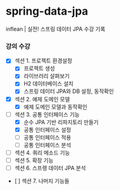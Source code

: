    # spring-data-jpa
inflean | 실전! 스프링 데이터 JPA 수강 기록


### 강의 수강
- [x] 섹션 1. 프로젝트 환경설정
  - [x] 프로젝트 생성
  - [x] 라이브러리 살펴보기
  - [x] H2 데이터베이스 설치
  - [x] 스프링 데이터 JPA와 DB 설정, 동작확인
- [x] 섹션 2. 예제 도메인 모델
  - [x] 예제 도메인 모델과 동작확인
- [ ] 섹션 3. 공통 인터페이스 기능
  - [x] 순수 JPA 기반 리파지토리 만들기
  - [x] 공통 인터페이스 설정
  - [ ] 공통 인터페이스 적용
  - [ ] 공통 인터페이스 분석 
- [ ] 섹션 4. 쿼리 메소드 기능
- [ ] 섹션 5. 확장 기능
- [ ] 섹션 6. 스프렝 데이터 JPA 분석
-    [ ] 섹션 7. 나머지 기능들 
